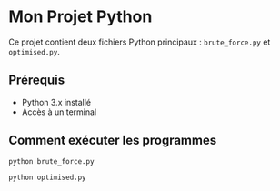 # Mon Projet Python

Ce projet contient deux fichiers Python principaux : `brute_force.py` et `optimised.py`.

## Prérequis

- Python 3.x installé
- Accès à un terminal

## Comment exécuter les programmes

```bash
python brute_force.py

python optimised.py